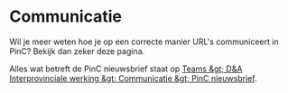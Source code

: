 # Communicatie

Wil je meer weten hoe je op een correcte manier URL&#39;s communiceert in PinC? Bekijk dan zeker deze pagina.

Alles wat betreft de PinC nieuwsbrief staat op [Teams \&gt; D&amp;A Interprovinciale werking \&gt; Communicatie \&gt; PinC nieuwsbrief](https://teams.microsoft.com/\_?tenantId=abeeed50-ea7b-4008-b0e5-d27f624bf85e#/files/Communicatie?threadId=19:c68c9c38e16a43d8885cacd995cdbb0b@thread.tacv2&amp;ctx=channel&amp;rootfolder=%252Fteams%252FDA-Interprovincialewerking%252FGedeelde%2520documenten%252FCommunicatie%252FPinC%2520nieuwsbrief).